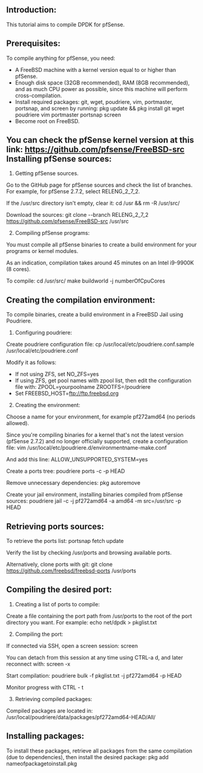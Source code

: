Introduction:
-------------
This tutorial aims to compile DPDK for pfSense.
 
Prerequisites:
--------------
To compile anything for pfSense, you need:
 
- A FreeBSD machine with a kernel version equal to or higher than pfSense.
- Enough disk space (32GB recommended), RAM (8GB recommended), and as much CPU power as possible, since this machine will perform cross-compilation.
- Install required packages: git, wget, poudriere, vim, portmaster, portsnap, and screen by running:
  pkg update && pkg install git wget poudriere vim portmaster portsnap screen
- Become root on FreeBSD.
 
You can check the pfSense kernel version at this link: https://github.com/pfsense/FreeBSD-src
Installing pfSense sources:
---------------------------
1) Getting pfSense sources.
 
Go to the GitHub page for pfSense sources and check the list of branches. For example, for pfSense 2.7.2, select RELENG_2_7_2.
 
If the /usr/src directory isn't empty, clear it: cd /usr && rm -R /usr/src/
 
Download the sources:
git clone --branch RELENG_2_7_2 https://github.com/pfsense/FreeBSD-src /usr/src
 
2) Compiling pfSense programs:
 
You must compile all pfSense binaries to create a build environment for your programs or kernel modules.
 
As an indication, compilation takes around 45 minutes on an Intel i9-9900K (8 cores).
 
To compile:
cd /usr/src/
make buildworld -j numberOfCpuCores
 
Creating the compilation environment:
-------------------------------------
To compile binaries, create a build environment in a FreeBSD Jail using Poudriere.
 
1) Configuring poudriere:
 
Create poudriere configuration file:
cp /usr/local/etc/poudriere.conf.sample /usr/local/etc/poudriere.conf
 
Modify it as follows:
 
- If not using ZFS, set NO_ZFS=yes
- If using ZFS, get pool names with zpool list, then edit the configuration file with:
  ZPOOL=yourpoolname
  ZROOTFS=/poudriere
- Set FREEBSD_HOST=ftp://ftp.freebsd.org
 
2) Creating the environment:
 
Choose a name for your environment, for example pf272amd64 (no periods allowed).
 
Since you're compiling binaries for a kernel that's not the latest version (pfSense 2.7.2) and no longer officially supported, create a configuration file:
vim /usr/local/etc/poudriere.d/environmentname-make.conf
 
And add this line:
ALLOW_UNSUPPORTED_SYSTEM=yes
 
Create a ports tree:
poudriere ports -c -p HEAD
 
Remove unnecessary dependencies:
pkg autoremove
 
Create your jail environment, installing binaries compiled from pfSense sources:
poudriere jail -c -j pf272amd64 -a amd64 -m src=/usr/src -p HEAD
 
Retrieving ports sources:
-------------------------
To retrieve the ports list:
portsnap fetch update
 
Verify the list by checking /usr/ports and browsing available ports.
 
Alternatively, clone ports with git:
git clone https://github.com/freebsd/freebsd-ports /usr/ports
 
Compiling the desired port:
---------------------------
1) Creating a list of ports to compile:
 
Create a file containing the port path from /usr/ports to the root of the port directory you want. For example:
echo net/dpdk > pkglist.txt
 
2) Compiling the port:
 
If connected via SSH, open a screen session:
screen
 
You can detach from this session at any time using CTRL-a d, and later reconnect with:
screen -x
 
Start compilation:
poudriere bulk -f pkglist.txt -j pf272amd64 -p HEAD
 
Monitor progress with CTRL - t
 
3) Retrieving compiled packages:
 
Compiled packages are located in:
/usr/local/poudriere/data/packages/pf272amd64-HEAD/All/
 
Installing packages:
--------------------
To install these packages, retrieve all packages from the same compilation (due to dependencies), then install the desired package:
pkg add nameofpackagetoinstall.pkg
